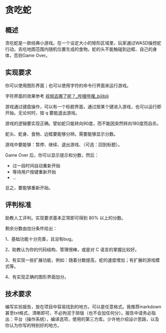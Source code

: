 # 贪吃蛇

## 概述

贪吃蛇是一款经典小游戏。在一个设定大小的矩形区域里，玩家通过WASD操控蛇行动，去吃地图范围内随机位置生成的食物。蛇的头不能触碰到边框、自己的身体，否则Game Over。

## 实现要求

你可以使用图形界面；也可以使用字符的命令行界面来运行游戏。

字符界面的效果参考 [视频去哪了呢？_哔哩哔哩_bilibili](https://www.bilibili.com/video/BV14h411x7V7/)

游戏通过键盘操作，可以有一个标题界面，通过按某个键进入游戏，也可以运行即开始。无论何时，按 q 要能退出游戏。

游戏的逻辑要实现正确。譬如蛇只能转向90度，而不能因突然转向180度而自杀。

蛇头、蛇身、食物、边框要能够分辨。需要能够显示分数。

游戏中要能够：暂停、继续、退出游戏、（可选：回到标题）。

Game Over 后，你可以显示提示和分数，然后：

- 过一段时间自动重新开始
- 等待用户按键重新开始
- ...

总之，要能够重新开始。

## 评判标准

助教人工评判。实现要求基本正常即可得到 80% 以上的分数。

剩余分数由加分条件给出：

1、基础功能十分完善，且没有bug。

2、助教认为你的代码结构、管理很棒，或是对 C 语言的掌握比较好。

3、有实现一些扩展功能，例如：随着分数提高，蛇的速度增加；有扩展的游戏模式等。

4、有实现正确的图形界面加分。

## 技术要求

编写实验报告，放在项目中容易找到的地方。可以是任意格式。我推荐markdown甚至txt格式，清晰即可，不必拘泥于排版（也不会加任何分）。报告中请务必指出：平台（操作系统），编译选项，使用的第三方库。少许地介绍设计思路，以及你认为你写的特别好的地方。
